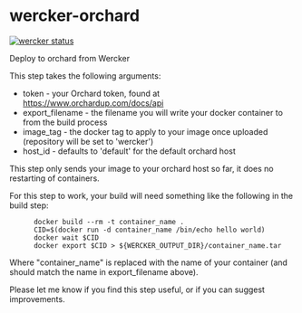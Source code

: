 wercker-orchard
===============

[![wercker status](https://app.wercker.com/status/727752ac9c747c8efb3d4ec0a2b8faf9/m "wercker status")](https://app.wercker.com/project/bykey/727752ac9c747c8efb3d4ec0a2b8faf9)

Deploy to orchard from Wercker

This step takes the following arguments:

* token - your Orchard token, found at https://www.orchardup.com/docs/api
* export_filename - the filename you will write your docker container to from
  the build process
* image_tag - the docker tag to apply to your image once uploaded (repository
  will be set to 'wercker')
* host_id - defaults to 'default' for the default orchard host

This step only sends your image to your orchard host so far, it does no restarting
of containers.

For this step to work, your build will need something like the following in the build step:

          docker build --rm -t container_name .
          CID=$(docker run -d container_name /bin/echo hello world)
          docker wait $CID
          docker export $CID > ${WERCKER_OUTPUT_DIR}/container_name.tar

Where "container_name" is replaced with the name of your container (and should match
the name in export_filename above).

Please let me know if you find this step useful, or if you can suggest improvements.
